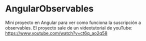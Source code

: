 # AngularObservables

Mini proyecto en Angular para ver como funciona la suscripción a observables. El proyecto sale de un videotutorial de youTube:
https://www.youtube.com/watch?v=ct6q_ao2q58
